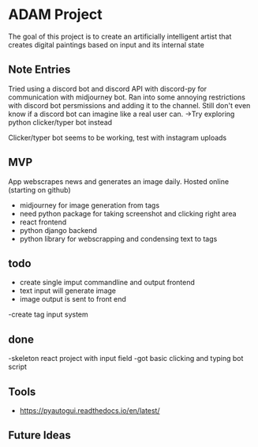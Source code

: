# ADAM Project

The goal of this project is to create an artificially intelligent 
artist that creates digital paintings based on input and its internal state

## Note Entries
Tried using a discord bot and discord API with discord-py for communication with midjourney bot. Ran into some annoying restrictions with discord bot persmissions and adding it to the channel. Still don't even know if a discord bot can imagine like a real user can. ->Try exploring python clicker/typer bot instead

Clicker/typer bot seems to be working, test with instagram uploads



## MVP

App webscrapes news and generates an image daily. Hosted online (starting on github)
- midjourney for image generation from tags
- need python package for taking screenshot and clicking right area 
- react frontend
- python django backend
-   python library for webscrapping and condensing text to tags



## todo
- create single imput commandline and output frontend
- text input will generate image
- image output is sent to front end

-create tag input system


## done
-skeleton react project with input field
-got basic clicking and typing bot script

## Tools
- https://pyautogui.readthedocs.io/en/latest/
## Future Ideas


